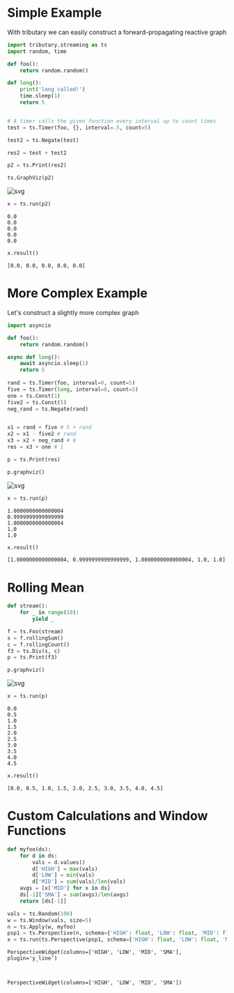 # Simple Example
With tributary we can easily construct a forward-propagating reactive graph


```python
import tributary.streaming as ts
import random, time
```


```python
def foo():
    return random.random()

def long():
    print('long called!')
    time.sleep(1)
    return 5


# A timer calls the given function every interval up to count times
test = ts.Timer(foo, {}, interval=.5, count=5)

test2 = ts.Negate(test)

res2 = test + test2

p2 = ts.Print(res2)
```


```python
ts.GraphViz(p2)
```




![svg](output_3_0.svg)




```python
x = ts.run(p2)
```

    0.0
    0.0
    0.0
    0.0
    0.0



```python
x.result()
```




    [0.0, 0.0, 0.0, 0.0, 0.0]



# More Complex Example
Let's construct a slightly more complex graph


```python
import asyncio

def foo():
    return random.random()

async def long():
    await asyncio.sleep(1)
    return 5
    
rand = ts.Timer(foo, interval=0, count=5)
five = ts.Timer(long, interval=0, count=5)
one = ts.Const(1)
five2 = ts.Const(5)
neg_rand = ts.Negate(rand)


x1 = rand + five # 5 + rand
x2 = x1 - five2 # rand
x3 = x2 + neg_rand # 0
res = x3 + one # 1

p = ts.Print(res)

```


```python
p.graphviz()
```




![svg](output_8_0.svg)




```python
x = ts.run(p)
```

    1.0000000000000004
    0.9999999999999999
    1.0000000000000004
    1.0
    1.0



```python
x.result()
```




    [1.0000000000000004, 0.9999999999999999, 1.0000000000000004, 1.0, 1.0]



# Rolling Mean


```python
def stream():
    for _ in range(10):
        yield _

f = ts.Foo(stream)
s = f.rollingSum()
c = f.rollingCount()
f3 = ts.Div(s, c)
p = ts.Print(f3)


```


```python
p.graphviz()
```




![svg](output_13_0.svg)




```python
x = ts.run(p)
```

    0.0
    0.5
    1.0
    1.5
    2.0
    2.5
    3.0
    3.5
    4.0
    4.5



```python
x.result()
```




    [0.0, 0.5, 1.0, 1.5, 2.0, 2.5, 3.0, 3.5, 4.0, 4.5]



# Custom Calculations and Window Functions



```python
def myfoo(ds):
    for d in ds:
        vals = d.values()
        d['HIGH'] = max(vals)
        d['LOW'] = min(vals)
        d['MID'] = sum(vals)/len(vals)
    avgs = [x['MID'] for x in ds]
    ds[-1]['SMA'] = sum(avgs)/len(avgs)
    return [ds[-1]]
```


```python
vals = ts.Random(100)
w = ts.Window(vals, size=5)
n = ts.Apply(w, myfoo)
psp1 = ts.Perspective(n, schema={'HIGH': float, 'LOW': float, 'MID': float, 'SMA': float}, plugin='y_line')
x = ts.run(ts.Perspective(psp1, schema={'HIGH': float, 'LOW': float, 'MID': float, 'SMA': float}))
```


    PerspectiveWidget(columns=['HIGH', 'LOW', 'MID', 'SMA'], plugin='y_line')



    PerspectiveWidget(columns=['HIGH', 'LOW', 'MID', 'SMA'])



```python

```
